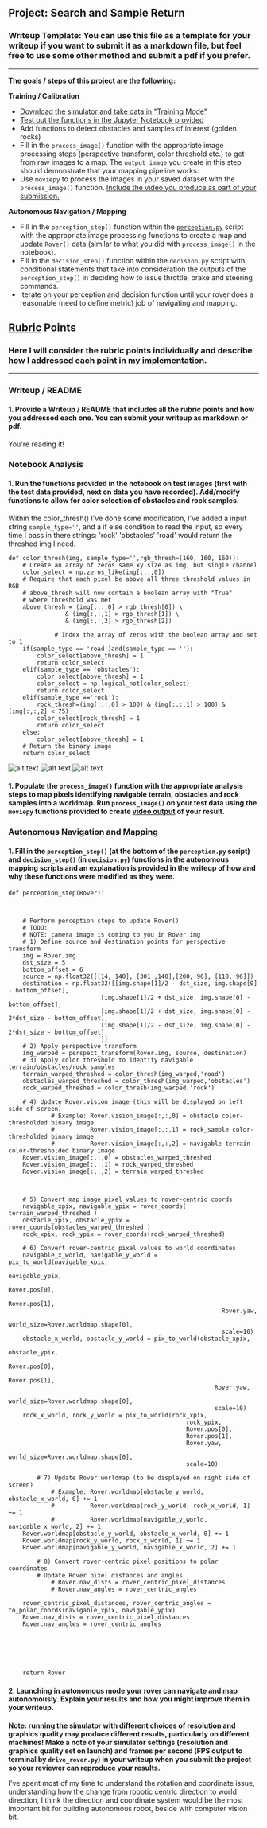 ## Project: Search and Sample Return
### Writeup Template: You can use this file as a template for your writeup if you want to submit it as a markdown file, but feel free to use some other method and submit a pdf if you prefer.

---


**The goals / steps of this project are the following:**  

**Training / Calibration**  

* [Download the simulator and take data in "Training Mode"](https://github.com/joseeph/RoboND-Rover-Project/tree/master/recorded_IMGs)
* [Test out the functions in the Jupyter Notebook provided](https://github.com/joseeph/RoboND-Rover-Project/blob/master/code/Rover_Project_Test_Notebook.ipynb)
* Add functions to detect obstacles and samples of interest (golden rocks)
* Fill in the `process_image()` function with the appropriate image processing steps (perspective transform, color threshold etc.) to get from raw images to a map.  The `output_image` you create in this step should demonstrate that your mapping pipeline works.
* Use `moviepy` to process the images in your saved dataset with the `process_image()` function.  [Include the video you produce as part of your submission.](https://github.com/joseeph/RoboND-Rover-Project/blob/master/output/test_mapping.mp4)

**Autonomous Navigation / Mapping**

* Fill in the `perception_step()` function within the [`perception.py`](https://github.com/joseeph/RoboND-Rover-Project/blob/master/code/perception.py) script with the appropriate image processing functions to create a map and update `Rover()` data (similar to what you did with `process_image()` in the notebook). 
* Fill in the `decision_step()` function within the `decision.py` script with conditional statements that take into consideration the outputs of the `perception_step()` in deciding how to issue throttle, brake and steering commands. 
* Iterate on your perception and decision function until your rover does a reasonable (need to define metric) job of navigating and mapping.  

[//]: # (Image References)

[image1]: ./recorded_IMGs/screenshot1.png
[image2]: ./recorded_IMGs/screenshot2.png
[image3]: ./recorded_IMGs/screenshot3.png
## [Rubric](https://review.udacity.com/#!/rubrics/916/view) Points
### Here I will consider the rubric points individually and describe how I addressed each point in my implementation.  

---
### Writeup / README

#### 1. Provide a Writeup / README that includes all the rubric points and how you addressed each one.  You can submit your writeup as markdown or pdf.  

You're reading it!

### Notebook Analysis
#### 1. Run the functions provided in the notebook on test images (first with the test data provided, next on data you have recorded). Add/modify functions to allow for color selection of obstacles and rock samples.

Within the color_thresh() I've done some modification, I've added a input string `sample_type=''`, and a if else condition to read the input, so every time I pass in there strings: 'rock' 'obstacles' 'road' would return the threshed img I need. 

```
def color_thresh(img, sample_type='',rgb_thresh=(160, 160, 160)):
    # Create an array of zeros same xy size as img, but single channel
    color_select = np.zeros_like(img[:,:,0])
    # Require that each pixel be above all three threshold values in RGB
    # above_thresh will now contain a boolean array with "True"
    # where threshold was met
    above_thresh = (img[:,:,0] > rgb_thresh[0]) \
                & (img[:,:,1] > rgb_thresh[1]) \
                & (img[:,:,2] > rgb_thresh[2])
            
             # Index the array of zeros with the boolean array and set to 1
    if(sample_type == 'road')and(sample_type == ''):
        color_select[above_thresh] = 1
        return color_select
    elif(sample_type == 'obstacles'):
        color_select[above_thresh] = 1
        color_select = np.logical_not(color_select)
        return color_select 
    elif(sample_type =='rock'):
        rock_thresh=(img[:,:,0] > 100) & (img[:,:,1] > 100) & (img[:,:,2] < 75)
        color_select[rock_thresh] = 1
        return color_select
    else:
        color_select[above_thresh] = 1
    # Return the binary image
    return color_select
```
![alt text][image1]
![alt text][image2]
![alt text][image3]


#### 1. Populate the `process_image()` function with the appropriate analysis steps to map pixels identifying navigable terrain, obstacles and rock samples into a worldmap.  Run `process_image()` on your test data using the `moviepy` functions provided to create [video output](https://github.com/joseeph/RoboND-Rover-Project/blob/master/output/test_mapping.mp4) of your result. 


### Autonomous Navigation and Mapping

#### 1. Fill in the `perception_step()` (at the bottom of the `perception.py` script) and `decision_step()` (in `decision.py`) functions in the autonomous mapping scripts and an explanation is provided in the writeup of how and why these functions were modified as they were.
```
def perception_step(Rover):
 

   
    # Perform perception steps to update Rover()
    # TODO: 
    # NOTE: camera image is coming to you in Rover.img
    # 1) Define source and destination points for perspective transform
    img = Rover.img
    dst_size = 5 
    bottom_offset = 6
    source = np.float32([[14, 140], [301 ,140],[200, 96], [118, 96]])
    destination = np.float32([[img.shape[1]/2 - dst_size, img.shape[0] - bottom_offset],
                          [img.shape[1]/2 + dst_size, img.shape[0] - bottom_offset],
                          [img.shape[1]/2 + dst_size, img.shape[0] - 2*dst_size - bottom_offset], 
                          [img.shape[1]/2 - dst_size, img.shape[0] - 2*dst_size - bottom_offset],
                          ])
    # 2) Apply perspective transform
    img_warped = perspect_transform(Rover.img, source, destination)
    # 3) Apply color threshold to identify navigable terrain/obstacles/rock samples
    terrain_warped_threshed = color_thresh(img_warped,'road')
    obstacles_warped_threshed = color_thresh(img_warped,'obstacles')
    rock_warped_threshed = color_thresh(img_warped,'rock')

    # 4) Update Rover.vision_image (this will be displayed on left side of screen)
            # Example: Rover.vision_image[:,:,0] = obstacle color-thresholded binary image
            #          Rover.vision_image[:,:,1] = rock_sample color-thresholded binary image
            #          Rover.vision_image[:,:,2] = navigable terrain color-thresholded binary image
    Rover.vision_image[:,:,0] = obstacles_warped_threshed 
    Rover.vision_image[:,:,1] = rock_warped_threshed
    Rover.vision_image[:,:,2] = terrain_warped_threshed



    # 5) Convert map image pixel values to rover-centric coords
    navigable_xpix, navigable_ypix = rover_coords( terrain_warped_threshed )
    obstacle_xpix, obstacle_ypix = rover_coords(obstacles_warped_threshed )
    rock_xpix, rock_ypix = rover_coords(rock_warped_threshed)
        
    # 6) Convert rover-centric pixel values to world coordinates
    navigable_x_world, navigable_y_world = pix_to_world(navigable_xpix, 
                                                            navigable_ypix, 
                                                            Rover.pos[0], 
                                                            Rover.pos[1], 
                                                            Rover.yaw, 
                                                            world_size=Rover.worldmap.shape[0], 
                                                            scale=10)
    obstacle_x_world, obstacle_y_world = pix_to_world(obstacle_xpix, 
                                                          obstacle_ypix, 
                                                          Rover.pos[0], 
                                                          Rover.pos[1], 
                                                          Rover.yaw, 
                                                          world_size=Rover.worldmap.shape[0], 
                                                          scale=10)
    rock_x_world, rock_y_world = pix_to_world(rock_xpix, 
                                                  rock_ypix, 
                                                  Rover.pos[0], 
                                                  Rover.pos[1], 
                                                  Rover.yaw, 
                                                  world_size=Rover.worldmap.shape[0],
                                                  scale=10)

        # 7) Update Rover worldmap (to be displayed on right side of screen)
            # Example: Rover.worldmap[obstacle_y_world, obstacle_x_world, 0] += 1
            #          Rover.worldmap[rock_y_world, rock_x_world, 1] += 1
            #          Rover.worldmap[navigable_y_world, navigable_x_world, 2] += 1
    Rover.worldmap[obstacle_y_world, obstacle_x_world, 0] += 1
    Rover.worldmap[rock_y_world, rock_x_world, 1] += 1
    Rover.worldmap[navigable_y_world, navigable_x_world, 2] += 1

        # 8) Convert rover-centric pixel positions to polar coordinates
        # Update Rover pixel distances and angles
            # Rover.nav_dists = rover_centric_pixel_distances
            # Rover.nav_angles = rover_centric_angles

    rover_centric_pixel_distances, rover_centric_angles = to_polar_coords(navigable_xpix, navigable_ypix)
    Rover.nav_dists = rover_centric_pixel_distances
    Rover.nav_angles = rover_centric_angles
        
     
        
     
        
        
    return Rover
```

#### 2. Launching in autonomous mode your rover can navigate and map autonomously.  Explain your results and how you might improve them in your writeup.  

**Note: running the simulator with different choices of resolution and graphics quality may produce different results, particularly on different machines!  Make a note of your simulator settings (resolution and graphics quality set on launch) and frames per second (FPS output to terminal by `drive_rover.py`) in your writeup when you submit the project so your reviewer can reproduce your results.**

I've spent most of my time to understand the rotation and coordinate issue, understanding how the change from robotic centric direction to world direction, I think the direction and coordinate system would be the most important bit for building  autonomous robot, beside with computer vision bit.





